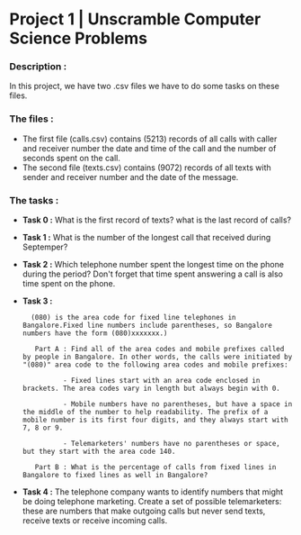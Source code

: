 # Project 1 | Unscramble Computer Science Problems

### Description :
In this project, we have two .csv files we have to do some tasks on these files.

### The files :
- The first file (calls.csv) contains (5213) records of all calls with caller and receiver number the date and time of the call and the number 
of seconds spent on the call.
- The second file (texts.csv) contains (9072) records of all texts with sender and receiver number  and the date of the message.

### The tasks :

- **Task 0 :**  What is the first record of texts? what is the last record of calls?
- **Task 1 :**  What is the number of the longest call that received during Septemper?
- **Task 2 :**  Which telephone number spent the longest time on the phone during the period? Don't forget that time spent answering a call is also
 time spent on the phone.
- **Task 3 :** 

        (080) is the area code for fixed line telephones in Bangalore.Fixed line numbers include parentheses, so Bangalore numbers have the form (080)xxxxxxx.)

         Part A : Find all of the area codes and mobile prefixes called by people in Bangalore. In other words, the calls were initiated by "(080)" area code to the following area codes and mobile prefixes:

                - Fixed lines start with an area code enclosed in brackets. The area codes vary in length but always begin with 0.
   
                - Mobile numbers have no parentheses, but have a space in the middle of the number to help readability. The prefix of a mobile number is its first four digits, and they always start with 7, 8 or 9.
   
                - Telemarketers' numbers have no parentheses or space, but they start with the area code 140.
 
         Part B : What is the percentage of calls from fixed lines in Bangalore to fixed lines as well in Bangalore?
         
- **Task 4 :** The telephone company wants to identify numbers that might be doing telephone marketing. Create a set of possible telemarketers: 
these are numbers that make outgoing calls but never send texts, receive texts or receive incoming calls.
